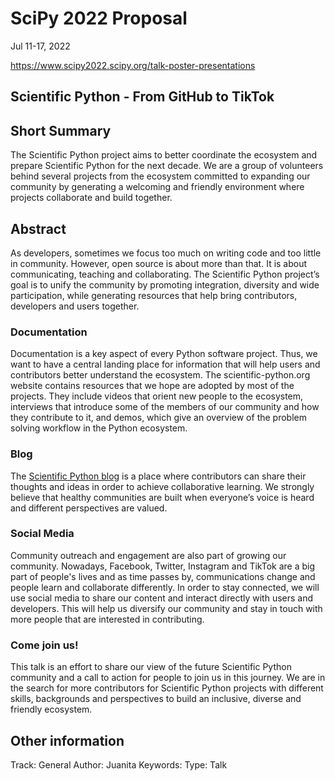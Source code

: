 # SciPy 2022 Proposal

Jul 11-17, 2022

https://www.scipy2022.scipy.org/talk-poster-presentations


## Scientific Python - From GitHub to TikTok


## Short Summary

The Scientific Python project aims to better coordinate the ecosystem and prepare Scientific Python for the next decade. We are a group of volunteers behind several projects from the ecosystem committed to expanding our community by generating a welcoming and friendly environment where projects collaborate and build together.



## Abstract

As developers, sometimes we focus too much on writing code and too little in community. However, open source is about more than that. It is about communicating, teaching and collaborating. The Scientific Python project’s goal is to unify the community by promoting integration, diversity and wide participation, while generating resources that help bring contributors, developers and users together. 

### Documentation

Documentation is a key aspect of every Python software project. Thus, we want to have a central landing place for information that will help users and contributors better understand the ecosystem. The scientific-python.org website contains resources that we hope are adopted by most of the projects. They include videos that orient new people to the ecosystem, interviews that introduce some of the members of our community and how they contribute to it, and demos, which give an overview of the problem solving workflow in the Python ecosystem. 

### Blog 

The [Scientific Python blog](http://blog.scientific-python.org/) is a place where contributors can share their thoughts and ideas in order to achieve collaborative learning. We strongly believe that healthy communities are built when everyone’s voice is heard and different perspectives are valued.

### Social Media

Community outreach and engagement are also part of growing our community. Nowadays, Facebook, Twitter, Instagram and TikTok are a big part of people's lives and as time passes by, communications change and people learn and collaborate differently. In order to stay connected, we will use social media to share our content and interact directly with users and developers. This will help us diversify our community and stay in touch with more people that are interested in contributing.

### Come join us!

This talk is an effort to share our view of the future Scientific Python community and a call to action for people to join us in this journey. We are in the search for more contributors for Scientific Python projects with different skills, backgrounds and perspectives to build an inclusive, diverse and friendly ecosystem.


## Other information

Track: General
Author: Juanita
Keywords: 
Type:  Talk
